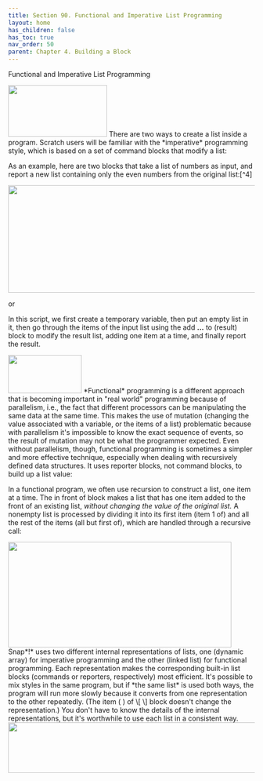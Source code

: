 ```yaml
---
title: Section 90. Functional and Imperative List Programming
layout: home
has_children: false
has_toc: true
nav_order: 50
parent: Chapter 4. Building a Block
---
```


 Functional and Imperative List Programming

<img src="/snap-manual/assets/images/image543.png" style="width:202px; height:105px">
 There are two ways to create a list inside a
program. Scratch users will be familiar with the *imperative*
programming style, which is based on a set of command blocks that modify
a list:

As an example, here are two blocks that take a list of numbers as input,
and report a new list containing only the even numbers from the original
list:[^4]

<img src="/snap-manual/assets/images/image551.png" style="width:566px; height:219px">


or

In this script, we first create a temporary variable, then put an empty
list in it, then go through the items of the input list using the add
**...** to (result) block to modify the result list, adding one item at
a time, and finally report the result.

<img src="/snap-manual/assets/images/image195.png" style="width:150px; height:78px">
*Functional* programming is a different
approach that is becoming important in "real world" programming because
of parallelism, i.e., the fact that different processors can be
manipulating the same data at the same time. This makes the use of
mutation (changing the value associated with a variable, or the items of
a list) problematic because with parallelism it's impossible to know the
exact sequence of events, so the result of mutation may not be what the
programmer expected. Even without parallelism, though, functional
programming is sometimes a simpler and more effective technique,
especially when dealing with recursively defined data structures. It
uses reporter blocks, not command blocks, to build up a list value:

In a functional program, we often use recursion to construct a list, one
item at a time. The in front of block makes a list that has one item
added to the front of an existing list, *without changing the value of
the original list.* A nonempty list is processed by dividing it into its
first item (item 1 of) and all the rest of the items (all but first of),
which are handled through a recursive call:

<img src="/snap-manual/assets/images/image555.png" style="width:456px; height:215px">
Snap*!* uses two different internal
representations of lists, one (dynamic array) for imperative programming
and the other (linked list) for functional programming. Each
representation makes the corresponding built-in list blocks (commands or
reporters, respectively) most efficient. It's possible to mix styles in
the same program, but if *the same list* is used both ways, the program
will run more slowly because it converts from one representation to the
other repeatedly. (The item ( ) of \[ \] block doesn't change the
representation.) You don't have to know the details of the internal
representations, but it's worthwhile to use each list in a consistent
way.

<img src="/snap-manual/assets/images/image556.png" style="width:563px; height:103px">
